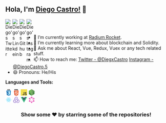 ## Hola, I'm [Diego Castro!](https://www.instagram.com/diegocastro.5/) 👋

<a href="https://twitter.com/DiegxCastro">
  <img align="left" alt="Diego's Twitter" width="22px" src="https://cdn.jsdelivr.net/npm/simple-icons@v3/icons/twitter.svg" />
</a>
<a href="https://www.linkedin.com/in/diego-fernando-castro-51b2981a0">
  <img align="left" alt="Diego's Linkdein" width="22px" src="https://cdn.jsdelivr.net/npm/simple-icons@v3/icons/linkedin.svg" />
</a>
<a href="https://github.com/CastroDF">
  <img align="left" alt="Diego's Github" width="22px" src="https://cdn.jsdelivr.net/npm/simple-icons@v3/icons/github.svg" />
</a>
<a href="https://www.instagram.com/diegocastro.5/">
  <img align="left" alt="Diego's Instagram" width="22px" src="https://cdn.jsdelivr.net/npm/simple-icons@v3/icons/instagram.svg" />
</a>

<br/>
<br/>

- 🔭 I’m currently working at [Radium Rocket](https://radiumrocket.com/).
- 🌱 I’m currently learning more about blockchain and Solidity.
- 💬 Ask me about React, Vue, Redux, Vuex or any tech related stuff.
- 📫 How to reach me: [Twitter - @DiegxCastro](https://twitter.com/DiegxCastro) [Instagram - @DiegoCastro.5](https://www.instagram.com/diegocastro.5/)
- 😄 Pronouns: He/His

**Languages and Tools:**

<code><img height="20" src="https://raw.githubusercontent.com/github/explore/80688e429a7d4ef2fca1e82350fe8e3517d3494d/topics/css/css.png"></code>
<code><img height="20" src="https://raw.githubusercontent.com/github/explore/80688e429a7d4ef2fca1e82350fe8e3517d3494d/topics/html/html.png"></code>
<code><img height="20" src="https://raw.githubusercontent.com/github/explore/80688e429a7d4ef2fca1e82350fe8e3517d3494d/topics/javascript/javascript.png"></code>
<code><img height="20" src="https://raw.githubusercontent.com/github/explore/80688e429a7d4ef2fca1e82350fe8e3517d3494d/topics/nodejs/nodejs.png"></code>  
<code><img height="20" src="https://raw.githubusercontent.com/github/explore/80688e429a7d4ef2fca1e82350fe8e3517d3494d/topics/react/react.png"></code>
<code><img height="20" src="https://raw.githubusercontent.com/github/explore/80688e429a7d4ef2fca1e82350fe8e3517d3494d/topics/redux/redux.png"></code>
<code><img height="20" src="https://raw.githubusercontent.com/github/explore/80688e429a7d4ef2fca1e82350fe8e3517d3494d/topics/vue/vue.png"></code>
<code><img height="20" src="https://raw.githubusercontent.com/github/explore/80688e429a7d4ef2fca1e82350fe8e3517d3494d/topics/graphql/graphql.png"></code>

<div align="center">

### Show some ❤️ by starring some of the repositories!

</div>

